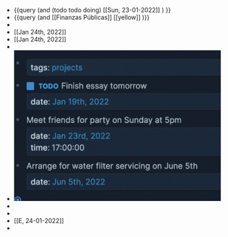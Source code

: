 - {{query (and (todo todo doing) [[Sun, 23-01-2022]] ) }}
- {{query (and [[Finanzas Públicas]] [[yellow]] )}}
-
- [[Jan 24th, 2022]]
- [[Jan 24th, 2022]]
-
- ![image.png](../assets/image_1642943904681_0.png)
-
-
- [[E, 24-01-2022]]
-